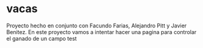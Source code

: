 # vacas
Proyecto hecho en conjunto con Facundo Farias, Alejandro Pitt y Javier Benitez. En este proyecto vamos a intentar hacer una pagina para controlar el ganado de un campo
test